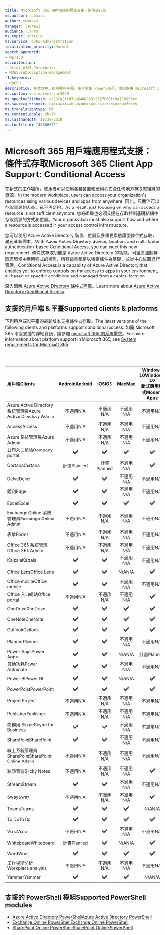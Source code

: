 ```yaml
---
title: Microsoft 365 用戶端應用程式支援：條件式存取
ms.author: robmazz
author: robmazz
manager: laurawi
audience: ITPro
ms.topic: article
ms.service: o365-administration
localization_priority: Normal
search.appverid:
- MET150
ms.collection:
- Strat_O365_Enterprise
- M365-subscription-management
f1.keywords:
- NOCSH
description: 在本文中，瞭解哪些平臺、用戶端和 PowerShell 模組支援 Microsoft 365 的條件式存取。
ms.custom: seo-marvel-apr2020
ms.openlocfilehash: dc187a26cd3aa644888312327b07fc9a116950cc
ms.sourcegitcommit: 04a43a146cb62a10b1a4555ec3bed49eb08fbb99
ms.translationtype: MT
ms.contentlocale: zh-TW
ms.lasthandoff: 10/30/2020
ms.locfileid: "48806679"
---
```

# <a name="microsoft-365-client-app-support-conditional-access"></a><span data-ttu-id="e335f-103">Microsoft 365 用戶端應用程式支援：條件式存取</span><span class="sxs-lookup"><span data-stu-id="e335f-103">Microsoft 365 Client App Support: Conditional Access</span></span>

<span data-ttu-id="e335f-104">在新式的工作場所，使用者可以使用各種裝置和應用程式從任何地方存取您組織的資源。</span><span class="sxs-lookup"><span data-stu-id="e335f-104">In the modern workplace, users can access your organization's resources using various devices and apps from anywhere.</span></span> <span data-ttu-id="e335f-105">因此，只關注可以存取資源的人員，已不再足夠。</span><span class="sxs-lookup"><span data-stu-id="e335f-105">As a result, just focusing on who can access a resource is not sufficient anymore.</span></span> <span data-ttu-id="e335f-106">您的組織也必須支援在存取控制基礎結構中存取資源的方式和位置。</span><span class="sxs-lookup"><span data-stu-id="e335f-106">Your organization must also support how and where a resource is accessed in your access control infrastructure.</span></span>

<span data-ttu-id="e335f-107">您可以使用 Azure Active Directory 裝置、位置及多重要素驗證型條件式存取，滿足此新需求。</span><span class="sxs-lookup"><span data-stu-id="e335f-107">With Azure Active Directory device, location, and multi-factor authentication-based Conditional Access, you can meet this new requirement.</span></span> <span data-ttu-id="e335f-108">條件式存取功能是 Azure Active Directory 的功能，可讓您強制存取您環境中應用程式的控制，所有這些都是以特定條件為基礎，並從中心位置進行管理。</span><span class="sxs-lookup"><span data-stu-id="e335f-108">Conditional Access is a capability of Azure Active Directory that enables you to enforce controls on the access to apps in your environment, all based on specific conditions and managed from a central location.</span></span>

<span data-ttu-id="e335f-109">深入瞭解 [Azure Active Directory 條件式存取](https://docs.microsoft.com/azure/active-directory/conditional-access/)。</span><span class="sxs-lookup"><span data-stu-id="e335f-109">Learn more about [Azure Active Directory Conditional Access](https://docs.microsoft.com/azure/active-directory/conditional-access/).</span></span>

## <a name="supported-clients--platforms"></a><span data-ttu-id="e335f-110">支援的用戶端 & 平臺</span><span class="sxs-lookup"><span data-stu-id="e335f-110">Supported clients & platforms</span></span>

<span data-ttu-id="e335f-111">下列用戶端和平臺的最新版本支援條件式存取。</span><span class="sxs-lookup"><span data-stu-id="e335f-111">The latest versions of the following clients and platforms support conditional access.</span></span> <span data-ttu-id="e335f-112">如需 Microsoft 365 平臺支援的詳細資訊，請參閱 [microsoft 365 的系統需求](https://www.microsoft.com/microsoft-365/microsoft-365-and-office-resources)。</span><span class="sxs-lookup"><span data-stu-id="e335f-112">For more information about platform support in Microsoft 365, see [System requirements for Microsoft 365](https://www.microsoft.com/microsoft-365/microsoft-365-and-office-resources).</span></span>

<br>
<br>

| <span data-ttu-id="e335f-113">用戶端</span><span class="sxs-lookup"><span data-stu-id="e335f-113">Clients</span></span> | <span data-ttu-id="e335f-114">Android</span><span class="sxs-lookup"><span data-stu-id="e335f-114">Android</span></span> | <span data-ttu-id="e335f-115">iOS</span><span class="sxs-lookup"><span data-stu-id="e335f-115">iOS</span></span> | <span data-ttu-id="e335f-116">Mac</span><span class="sxs-lookup"><span data-stu-id="e335f-116">Mac</span></span>| <span data-ttu-id="e335f-117">Windows 10</span><span class="sxs-lookup"><span data-stu-id="e335f-117">Windows 10</span></span> <br> <span data-ttu-id="e335f-118">新式應用程式</span><span class="sxs-lookup"><span data-stu-id="e335f-118">Modern Apps</span></span>| <span data-ttu-id="e335f-119">Windows 10</span><span class="sxs-lookup"><span data-stu-id="e335f-119">Windows 10</span></span> <br> <span data-ttu-id="e335f-120">桌上型電腦</span><span class="sxs-lookup"><span data-stu-id="e335f-120">Desktop</span></span> |
|:---|:---:|:---:|:---:|:---:|:---:|
| <span data-ttu-id="e335f-121">Azure Active Directory 系統管理員</span><span class="sxs-lookup"><span data-stu-id="e335f-121">Azure Active Directory Admin</span></span> | <span data-ttu-id="e335f-122">不適用</span><span class="sxs-lookup"><span data-stu-id="e335f-122">N/A</span></span> | <span data-ttu-id="e335f-123">不適用</span><span class="sxs-lookup"><span data-stu-id="e335f-123">N/A</span></span> | <span data-ttu-id="e335f-124">不適用</span><span class="sxs-lookup"><span data-stu-id="e335f-124">N/A</span></span> | <span data-ttu-id="e335f-125">不適用</span><span class="sxs-lookup"><span data-stu-id="e335f-125">N/A</span></span> | ![支援](../media/check-mark.png) |
| <span data-ttu-id="e335f-127">Access</span><span class="sxs-lookup"><span data-stu-id="e335f-127">Access</span></span> | <span data-ttu-id="e335f-128">不適用</span><span class="sxs-lookup"><span data-stu-id="e335f-128">N/A</span></span> | <span data-ttu-id="e335f-129">不適用</span><span class="sxs-lookup"><span data-stu-id="e335f-129">N/A</span></span> | <span data-ttu-id="e335f-130">不適用</span><span class="sxs-lookup"><span data-stu-id="e335f-130">N/A</span></span> | <span data-ttu-id="e335f-131">不適用</span><span class="sxs-lookup"><span data-stu-id="e335f-131">N/A</span></span> | ![支援](../media/check-mark.png) |
| <span data-ttu-id="e335f-133">Azure 系統管理員</span><span class="sxs-lookup"><span data-stu-id="e335f-133">Azure Admin</span></span> | <span data-ttu-id="e335f-134">不適用</span><span class="sxs-lookup"><span data-stu-id="e335f-134">N/A</span></span> | <span data-ttu-id="e335f-135">不適用</span><span class="sxs-lookup"><span data-stu-id="e335f-135">N/A</span></span> | <span data-ttu-id="e335f-136">不適用</span><span class="sxs-lookup"><span data-stu-id="e335f-136">N/A</span></span> | <span data-ttu-id="e335f-137">不適用</span><span class="sxs-lookup"><span data-stu-id="e335f-137">N/A</span></span> | <span data-ttu-id="e335f-138">不適用</span><span class="sxs-lookup"><span data-stu-id="e335f-138">N/A</span></span> |
| <span data-ttu-id="e335f-139">公司入口網站</span><span class="sxs-lookup"><span data-stu-id="e335f-139">Company portal</span></span> | ![支援](../media/check-mark.png) | ![支援](../media/check-mark.png) | ![支援](../media/check-mark.png) | ![支援](../media/check-mark.png) | <span data-ttu-id="e335f-144">N/A</span><span class="sxs-lookup"><span data-stu-id="e335f-144">N/A</span></span> |
| <span data-ttu-id="e335f-145">Cortana</span><span class="sxs-lookup"><span data-stu-id="e335f-145">Cortana</span></span> | <span data-ttu-id="e335f-146">計畫</span><span class="sxs-lookup"><span data-stu-id="e335f-146">Planned</span></span> | <span data-ttu-id="e335f-147">計畫</span><span class="sxs-lookup"><span data-stu-id="e335f-147">Planned</span></span> | <span data-ttu-id="e335f-148">不適用</span><span class="sxs-lookup"><span data-stu-id="e335f-148">N/A</span></span> | ![支援](../media/check-mark.png) | <span data-ttu-id="e335f-150">N/A</span><span class="sxs-lookup"><span data-stu-id="e335f-150">N/A</span></span> |
| <span data-ttu-id="e335f-151">Delve</span><span class="sxs-lookup"><span data-stu-id="e335f-151">Delve</span></span> | ![支援](../media/check-mark.png) | ![支援](../media/check-mark.png) | <span data-ttu-id="e335f-154">不適用</span><span class="sxs-lookup"><span data-stu-id="e335f-154">N/A</span></span> | <span data-ttu-id="e335f-155">不適用</span><span class="sxs-lookup"><span data-stu-id="e335f-155">N/A</span></span> | <span data-ttu-id="e335f-156">不適用</span><span class="sxs-lookup"><span data-stu-id="e335f-156">N/A</span></span> |
| <span data-ttu-id="e335f-157">銳利</span><span class="sxs-lookup"><span data-stu-id="e335f-157">Edge</span></span> | ![支援](../media/check-mark.png) | ![支援](../media/check-mark.png) | <span data-ttu-id="e335f-160">不適用</span><span class="sxs-lookup"><span data-stu-id="e335f-160">N/A</span></span> | <span data-ttu-id="e335f-161">不適用</span><span class="sxs-lookup"><span data-stu-id="e335f-161">N/A</span></span> | ![支援](../media/check-mark.png) |
| <span data-ttu-id="e335f-163">Excel</span><span class="sxs-lookup"><span data-stu-id="e335f-163">Excel</span></span> | ![支援](../media/check-mark.png) | ![支援](../media/check-mark.png) | ![支援](../media/check-mark.png) | ![支援](../media/check-mark.png) | ![支援](../media/check-mark.png) |
| <span data-ttu-id="e335f-169">Exchange Online 系統管理員</span><span class="sxs-lookup"><span data-stu-id="e335f-169">Exchange Online Admin</span></span> | <span data-ttu-id="e335f-170">不適用</span><span class="sxs-lookup"><span data-stu-id="e335f-170">N/A</span></span> | <span data-ttu-id="e335f-171">不適用</span><span class="sxs-lookup"><span data-stu-id="e335f-171">N/A</span></span> | <span data-ttu-id="e335f-172">不適用</span><span class="sxs-lookup"><span data-stu-id="e335f-172">N/A</span></span> | <span data-ttu-id="e335f-173">不適用</span><span class="sxs-lookup"><span data-stu-id="e335f-173">N/A</span></span> | ![支援](../media/check-mark.png) |
| <span data-ttu-id="e335f-175">表單</span><span class="sxs-lookup"><span data-stu-id="e335f-175">Forms</span></span> | <span data-ttu-id="e335f-176">不適用</span><span class="sxs-lookup"><span data-stu-id="e335f-176">N/A</span></span> | <span data-ttu-id="e335f-177">不適用</span><span class="sxs-lookup"><span data-stu-id="e335f-177">N/A</span></span> | <span data-ttu-id="e335f-178">不適用</span><span class="sxs-lookup"><span data-stu-id="e335f-178">N/A</span></span> | <span data-ttu-id="e335f-179">不適用</span><span class="sxs-lookup"><span data-stu-id="e335f-179">N/A</span></span> | <span data-ttu-id="e335f-180">不適用</span><span class="sxs-lookup"><span data-stu-id="e335f-180">N/A</span></span> |
| <span data-ttu-id="e335f-181">Office 365 系統管理</span><span class="sxs-lookup"><span data-stu-id="e335f-181">Office 365 Admin</span></span> | <span data-ttu-id="e335f-182">不適用</span><span class="sxs-lookup"><span data-stu-id="e335f-182">N/A</span></span> | <span data-ttu-id="e335f-183">不適用</span><span class="sxs-lookup"><span data-stu-id="e335f-183">N/A</span></span> | <span data-ttu-id="e335f-184">不適用</span><span class="sxs-lookup"><span data-stu-id="e335f-184">N/A</span></span> | <span data-ttu-id="e335f-185">不適用</span><span class="sxs-lookup"><span data-stu-id="e335f-185">N/A</span></span> | ![支援](../media/check-mark.png) |  |
| <span data-ttu-id="e335f-187">Kaizala</span><span class="sxs-lookup"><span data-stu-id="e335f-187">Kaizala</span></span> | ![支援](../media/check-mark.png) | ![支援](../media/check-mark.png) | <span data-ttu-id="e335f-190">不適用</span><span class="sxs-lookup"><span data-stu-id="e335f-190">N/A</span></span> | <span data-ttu-id="e335f-191">不適用</span><span class="sxs-lookup"><span data-stu-id="e335f-191">N/A</span></span> | <span data-ttu-id="e335f-192">不適用</span><span class="sxs-lookup"><span data-stu-id="e335f-192">N/A</span></span> |
| <span data-ttu-id="e335f-193">Office Lens</span><span class="sxs-lookup"><span data-stu-id="e335f-193">Office Lens</span></span>| ![支援](../media/check-mark.png) | ![支援](../media/check-mark.png) | <span data-ttu-id="e335f-196">N/A</span><span class="sxs-lookup"><span data-stu-id="e335f-196">N/A</span></span> | ![支援](../media/check-mark.png) | <span data-ttu-id="e335f-198">N/A</span><span class="sxs-lookup"><span data-stu-id="e335f-198">N/A</span></span> |
| <span data-ttu-id="e335f-199">Office mobile</span><span class="sxs-lookup"><span data-stu-id="e335f-199">Office mobile</span></span> | ![支援](../media/check-mark.png) | ![支援](../media/check-mark.png) | <span data-ttu-id="e335f-202">不適用</span><span class="sxs-lookup"><span data-stu-id="e335f-202">N/A</span></span> | <span data-ttu-id="e335f-203">不適用</span><span class="sxs-lookup"><span data-stu-id="e335f-203">N/A</span></span> | <span data-ttu-id="e335f-204">不適用</span><span class="sxs-lookup"><span data-stu-id="e335f-204">N/A</span></span> |
| <span data-ttu-id="e335f-205">Office 入口網站</span><span class="sxs-lookup"><span data-stu-id="e335f-205">Office portal</span></span> | <span data-ttu-id="e335f-206">不適用</span><span class="sxs-lookup"><span data-stu-id="e335f-206">N/A</span></span> | <span data-ttu-id="e335f-207">不適用</span><span class="sxs-lookup"><span data-stu-id="e335f-207">N/A</span></span> | <span data-ttu-id="e335f-208">不適用</span><span class="sxs-lookup"><span data-stu-id="e335f-208">N/A</span></span> | ![支援](../media/check-mark.png) | <span data-ttu-id="e335f-210">N/A</span><span class="sxs-lookup"><span data-stu-id="e335f-210">N/A</span></span> |
| <span data-ttu-id="e335f-211">OneDrive</span><span class="sxs-lookup"><span data-stu-id="e335f-211">OneDrive</span></span> | ![支援](../media/check-mark.png) | ![支援](../media/check-mark.png) | ![支援](../media/check-mark.png) | ![支援](../media/check-mark.png) | ![支援](../media/check-mark.png) |
| <span data-ttu-id="e335f-217">OneNote</span><span class="sxs-lookup"><span data-stu-id="e335f-217">OneNote</span></span> | ![支援](../media/check-mark.png) | ![支援](../media/check-mark.png) | ![支援](../media/check-mark.png) | ![支援](../media/check-mark.png) | ![支援](../media/check-mark.png) |
| <span data-ttu-id="e335f-223">Outlook</span><span class="sxs-lookup"><span data-stu-id="e335f-223">Outlook</span></span> | ![支援](../media/check-mark.png) | ![支援](../media/check-mark.png) | ![支援](../media/check-mark.png) | ![支援](../media/check-mark.png) | ![支援](../media/check-mark.png) |
| <span data-ttu-id="e335f-229">Planner</span><span class="sxs-lookup"><span data-stu-id="e335f-229">Planner</span></span> | ![支援](../media/check-mark.png) | ![支援](../media/check-mark.png) | <span data-ttu-id="e335f-232">不適用</span><span class="sxs-lookup"><span data-stu-id="e335f-232">N/A</span></span> | <span data-ttu-id="e335f-233">不適用</span><span class="sxs-lookup"><span data-stu-id="e335f-233">N/A</span></span> | <span data-ttu-id="e335f-234">不適用</span><span class="sxs-lookup"><span data-stu-id="e335f-234">N/A</span></span> |
| <span data-ttu-id="e335f-235">Power Apps</span><span class="sxs-lookup"><span data-stu-id="e335f-235">Power Apps</span></span> | ![支援](../media/check-mark.png) | ![支援](../media/check-mark.png) | <span data-ttu-id="e335f-238">N/A</span><span class="sxs-lookup"><span data-stu-id="e335f-238">N/A</span></span> | <span data-ttu-id="e335f-239">計畫</span><span class="sxs-lookup"><span data-stu-id="e335f-239">Planned</span></span> | <span data-ttu-id="e335f-240">不適用</span><span class="sxs-lookup"><span data-stu-id="e335f-240">N/A</span></span> |
| <span data-ttu-id="e335f-241">自動功耗</span><span class="sxs-lookup"><span data-stu-id="e335f-241">Power Automate</span></span> | ![支援](../media/check-mark.png) | ![支援](../media/check-mark.png) | <span data-ttu-id="e335f-244">不適用</span><span class="sxs-lookup"><span data-stu-id="e335f-244">N/A</span></span> | <span data-ttu-id="e335f-245">不適用</span><span class="sxs-lookup"><span data-stu-id="e335f-245">N/A</span></span> | <span data-ttu-id="e335f-246">不適用</span><span class="sxs-lookup"><span data-stu-id="e335f-246">N/A</span></span> |
| <span data-ttu-id="e335f-247">Power BI</span><span class="sxs-lookup"><span data-stu-id="e335f-247">Power BI</span></span> | ![支援](../media/check-mark.png) | ![支援](../media/check-mark.png) | <span data-ttu-id="e335f-250">N/A</span><span class="sxs-lookup"><span data-stu-id="e335f-250">N/A</span></span> | ![支援](../media/check-mark.png) | ![支援](../media/check-mark.png) |
| <span data-ttu-id="e335f-253">PowerPoint</span><span class="sxs-lookup"><span data-stu-id="e335f-253">PowerPoint</span></span> | ![支援](../media/check-mark.png) | ![支援](../media/check-mark.png) | ![支援](../media/check-mark.png) | ![支援](../media/check-mark.png) | ![支援](../media/check-mark.png) |
| <span data-ttu-id="e335f-259">Project</span><span class="sxs-lookup"><span data-stu-id="e335f-259">Project</span></span> | <span data-ttu-id="e335f-260">不適用</span><span class="sxs-lookup"><span data-stu-id="e335f-260">N/A</span></span> | <span data-ttu-id="e335f-261">不適用</span><span class="sxs-lookup"><span data-stu-id="e335f-261">N/A</span></span> | <span data-ttu-id="e335f-262">不適用</span><span class="sxs-lookup"><span data-stu-id="e335f-262">N/A</span></span> | <span data-ttu-id="e335f-263">不適用</span><span class="sxs-lookup"><span data-stu-id="e335f-263">N/A</span></span> | ![支援](../media/check-mark.png) |
| <span data-ttu-id="e335f-265">Publisher</span><span class="sxs-lookup"><span data-stu-id="e335f-265">Publisher</span></span> | <span data-ttu-id="e335f-266">不適用</span><span class="sxs-lookup"><span data-stu-id="e335f-266">N/A</span></span> | <span data-ttu-id="e335f-267">不適用</span><span class="sxs-lookup"><span data-stu-id="e335f-267">N/A</span></span> | <span data-ttu-id="e335f-268">不適用</span><span class="sxs-lookup"><span data-stu-id="e335f-268">N/A</span></span> | <span data-ttu-id="e335f-269">不適用</span><span class="sxs-lookup"><span data-stu-id="e335f-269">N/A</span></span> | ![支援](../media/check-mark.png) |
| <span data-ttu-id="e335f-271">商務用 Skype</span><span class="sxs-lookup"><span data-stu-id="e335f-271">Skype for Business</span></span> | ![支援](../media/check-mark.png) | ![支援](../media/check-mark.png) | <span data-ttu-id="e335f-274">不適用</span><span class="sxs-lookup"><span data-stu-id="e335f-274">N/A</span></span> | <span data-ttu-id="e335f-275">不適用</span><span class="sxs-lookup"><span data-stu-id="e335f-275">N/A</span></span> | <span data-ttu-id="e335f-276">不適用</span><span class="sxs-lookup"><span data-stu-id="e335f-276">N/A</span></span> ||
| <span data-ttu-id="e335f-277">SharePoint</span><span class="sxs-lookup"><span data-stu-id="e335f-277">SharePoint</span></span> | ![支援](../media/check-mark.png) | ![支援](../media/check-mark.png) | <span data-ttu-id="e335f-280">不適用</span><span class="sxs-lookup"><span data-stu-id="e335f-280">N/A</span></span> | <span data-ttu-id="e335f-281">不適用</span><span class="sxs-lookup"><span data-stu-id="e335f-281">N/A</span></span> | <span data-ttu-id="e335f-282">不適用</span><span class="sxs-lookup"><span data-stu-id="e335f-282">N/A</span></span> |
| <span data-ttu-id="e335f-283">線上系統管理員 SharePoint</span><span class="sxs-lookup"><span data-stu-id="e335f-283">SharePoint Online Admin</span></span> | <span data-ttu-id="e335f-284">不適用</span><span class="sxs-lookup"><span data-stu-id="e335f-284">N/A</span></span> | <span data-ttu-id="e335f-285">不適用</span><span class="sxs-lookup"><span data-stu-id="e335f-285">N/A</span></span> | <span data-ttu-id="e335f-286">不適用</span><span class="sxs-lookup"><span data-stu-id="e335f-286">N/A</span></span> | <span data-ttu-id="e335f-287">不適用</span><span class="sxs-lookup"><span data-stu-id="e335f-287">N/A</span></span> | ![支援](../media/check-mark.png) |
| <span data-ttu-id="e335f-289">粘滯音符</span><span class="sxs-lookup"><span data-stu-id="e335f-289">Sticky Notes</span></span> | <span data-ttu-id="e335f-290">不適用</span><span class="sxs-lookup"><span data-stu-id="e335f-290">N/A</span></span> | <span data-ttu-id="e335f-291">不適用</span><span class="sxs-lookup"><span data-stu-id="e335f-291">N/A</span></span> | <span data-ttu-id="e335f-292">不適用</span><span class="sxs-lookup"><span data-stu-id="e335f-292">N/A</span></span> | ![支援](../media/check-mark.png) | <span data-ttu-id="e335f-294">N/A</span><span class="sxs-lookup"><span data-stu-id="e335f-294">N/A</span></span> |
| <span data-ttu-id="e335f-295">Stream</span><span class="sxs-lookup"><span data-stu-id="e335f-295">Stream</span></span> | ![支援](../media/check-mark.png) | ![支援](../media/check-mark.png) | <span data-ttu-id="e335f-298">不適用</span><span class="sxs-lookup"><span data-stu-id="e335f-298">N/A</span></span> | <span data-ttu-id="e335f-299">不適用</span><span class="sxs-lookup"><span data-stu-id="e335f-299">N/A</span></span> | <span data-ttu-id="e335f-300">不適用</span><span class="sxs-lookup"><span data-stu-id="e335f-300">N/A</span></span> |
| <span data-ttu-id="e335f-301">Sway</span><span class="sxs-lookup"><span data-stu-id="e335f-301">Sway</span></span> | <span data-ttu-id="e335f-302">不適用</span><span class="sxs-lookup"><span data-stu-id="e335f-302">N/A</span></span> | <span data-ttu-id="e335f-303">不適用</span><span class="sxs-lookup"><span data-stu-id="e335f-303">N/A</span></span> | <span data-ttu-id="e335f-304">不適用</span><span class="sxs-lookup"><span data-stu-id="e335f-304">N/A</span></span> | ![支援](../media/check-mark.png) | <span data-ttu-id="e335f-306">N/A</span><span class="sxs-lookup"><span data-stu-id="e335f-306">N/A</span></span> |
| <span data-ttu-id="e335f-307">Teams</span><span class="sxs-lookup"><span data-stu-id="e335f-307">Teams</span></span> | ![支援](../media/check-mark.png) | ![支援](../media/check-mark.png) | ![支援](../media/check-mark.png) | <span data-ttu-id="e335f-311">N/A</span><span class="sxs-lookup"><span data-stu-id="e335f-311">N/A</span></span> | ![支援](../media/check-mark.png) |
| <span data-ttu-id="e335f-313">To Do</span><span class="sxs-lookup"><span data-stu-id="e335f-313">To Do</span></span> | ![支援](../media/check-mark.png) | ![支援](../media/check-mark.png) | ![支援](../media/check-mark.png) | ![支援](../media/check-mark.png) | <span data-ttu-id="e335f-318">N/A</span><span class="sxs-lookup"><span data-stu-id="e335f-318">N/A</span></span> |
| <span data-ttu-id="e335f-319">Visio</span><span class="sxs-lookup"><span data-stu-id="e335f-319">Visio</span></span> | <span data-ttu-id="e335f-320">不適用</span><span class="sxs-lookup"><span data-stu-id="e335f-320">N/A</span></span> | ![支援](../media/check-mark.png) | <span data-ttu-id="e335f-322">不適用</span><span class="sxs-lookup"><span data-stu-id="e335f-322">N/A</span></span> | <span data-ttu-id="e335f-323">不適用</span><span class="sxs-lookup"><span data-stu-id="e335f-323">N/A</span></span> | ![支援](../media/check-mark.png) |
| <span data-ttu-id="e335f-325">Whiteboard</span><span class="sxs-lookup"><span data-stu-id="e335f-325">Whiteboard</span></span> | <span data-ttu-id="e335f-326">計畫</span><span class="sxs-lookup"><span data-stu-id="e335f-326">Planned</span></span> | ![支援](../media/check-mark.png) | <span data-ttu-id="e335f-328">N/A</span><span class="sxs-lookup"><span data-stu-id="e335f-328">N/A</span></span> | ![支援](../media/check-mark.png) | <span data-ttu-id="e335f-330">N/A</span><span class="sxs-lookup"><span data-stu-id="e335f-330">N/A</span></span> |
| <span data-ttu-id="e335f-331">Word</span><span class="sxs-lookup"><span data-stu-id="e335f-331">Word</span></span> | ![支援](../media/check-mark.png) | ![支援](../media/check-mark.png) | ![支援](../media/check-mark.png) | ![支援](../media/check-mark.png) | ![支援](../media/check-mark.png) |
| <span data-ttu-id="e335f-337">工作場所分析</span><span class="sxs-lookup"><span data-stu-id="e335f-337">Workplace analysis</span></span> | <span data-ttu-id="e335f-338">不適用</span><span class="sxs-lookup"><span data-stu-id="e335f-338">N/A</span></span> | <span data-ttu-id="e335f-339">不適用</span><span class="sxs-lookup"><span data-stu-id="e335f-339">N/A</span></span> | <span data-ttu-id="e335f-340">不適用</span><span class="sxs-lookup"><span data-stu-id="e335f-340">N/A</span></span> | <span data-ttu-id="e335f-341">不適用</span><span class="sxs-lookup"><span data-stu-id="e335f-341">N/A</span></span> | <span data-ttu-id="e335f-342">不適用</span><span class="sxs-lookup"><span data-stu-id="e335f-342">N/A</span></span> |
| <span data-ttu-id="e335f-343">Yammer</span><span class="sxs-lookup"><span data-stu-id="e335f-343">Yammer</span></span> | ![支援](../media/check-mark.png) | ![支援](../media/check-mark.png) | ![支援](../media/check-mark.png) | <span data-ttu-id="e335f-347">N/A</span><span class="sxs-lookup"><span data-stu-id="e335f-347">N/A</span></span> | ![支援](../media/check-mark.png) |

## <a name="supported-powershell-modules"></a><span data-ttu-id="e335f-349">支援的 PowerShell 模組</span><span class="sxs-lookup"><span data-stu-id="e335f-349">Supported PowerShell modules</span></span>

- [<span data-ttu-id="e335f-350">Azure Active Directory PowerShell</span><span class="sxs-lookup"><span data-stu-id="e335f-350">Azure Active Directory PowerShell</span></span>](https://docs.microsoft.com/powershell/azure/active-directory/overview?view=azureadps-2.0)
- [<span data-ttu-id="e335f-351">Exchange Online PowerShell</span><span class="sxs-lookup"><span data-stu-id="e335f-351">Exchange Online PowerShell</span></span>](https://docs.microsoft.com/powershell/exchange/exchange-online-powershell)
- [<span data-ttu-id="e335f-352">SharePoint Online PowerShell</span><span class="sxs-lookup"><span data-stu-id="e335f-352">SharePoint Online PowerShell</span></span>](https://docs.microsoft.com/powershell/sharepoint/sharepoint-online/connect-sharepoint-online)
